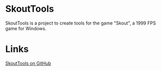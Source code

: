 # SkoutTools

SkoutTools is a project to create tools for the game "Skout", a 1999 FPS game for Windows.

# Links
[SkoutTools on GitHub](https://github.com/Doom2fan/SkoutTools)